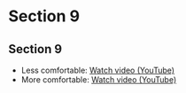 # Section 9

## Section 9

* Less comfortable: [Watch video (YouTube)](http://www.youtube.com/watch?v=OqX7Rk2KU4M)
* More comfortable: [Watch video (YouTube)](http://www.youtube.com/watch?v=gIX10larPMo)